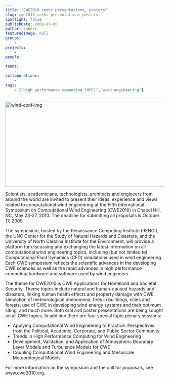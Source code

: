 ```yaml
---
title: "CWE2010 seeks presentations, posters"
slug: cwe2010-seeks-presentations-posters
spotlight: false
publishDate: 2009-08-05
author: subers
featuredImage: null
groups:
    - 
projects:
    - 
people:
    - 
teams: 
    - 
collaborations:
    - 
tags:
    - ["high performance computing (HPC)","wind engineering"]
---
```

<a href="http://www.renci.org/wp-content/uploads/2009/08/wind-conf-img.jpg"><img class="alignnone size-full wp-image-3948" title="wind-conf-img" src="http://www.renci.org/wp-content/uploads/2009/08/wind-conf-img.jpg" alt="wind-conf-img" width="630" height="269" /></a>

Scientists, academicians, technologists, architects and engineers from around the world are invited to present their ideas, experience and views related to computational wind engineering at the Fifth International Symposium on Computational Wind Engineering (CWE2010) in Chapel Hill, NC, May 23-27, 2010. The deadline for submitting all proposals is October 17, 2009.  <!--more-->

The symposium, hosted by the Renaissance Computing Institute (RENCI), the UNC Center for the Study of Natural Hazards and Disasters, and the University of North Carolina Institute for the Environment, will provide a platform for discussing and exchanging the latest information on all computational wind engineering topics, including (but not limited to) Computational Fluid Dynamics (CFD) simulations used in wind engineering. Each CWE symposium reflects the scientific advances in the developing CWE sciences as well as the rapid advances in high performance computing hardware and software used by wind engineers.

The theme for CWE2010 is CWE Applications for Homeland and Societal Security. Theme topics include natural and human-caused hazards and disasters, linking human health effects and property damage with CWE, simulation of meteorological phenomena, fires in buildings, cities and forests, use of CWE in developing wind energy systems and their optimum siting, and much more. Both oral and poster presentations are being sought on all CWE topics. In addition there are four special topic plenary sessions:
<ul>
	<li>Applying Computational Wind Engineering to Practice: Perspectives from the Political, Academic, Corporate, and Public Sector Community</li>
	<li>Trends in High Performance Computing for Wind Engineering</li>
	<li>Development, Validation, and Application of Atmospheric Boundary Layer Models and Turbulence Models for CWE</li>
	<li>Coupling Computational Wind Engineering and Mesoscale Meteorological Models</li>
</ul>
For more information on the symposium and the call for proposals, see www.cwe2010.org.
